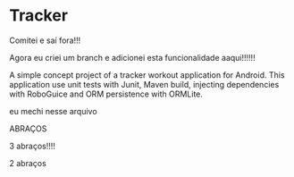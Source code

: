 Tracker
=======

Comitei e saí fora!!!

Agora eu criei um branch e adicionei esta funcionalidade aaqui!!!!!!

A simple concept project of a tracker workout application for Android. This application use unit tests with Junit, Maven build, injecting dependencies with RoboGuice and ORM persistence with ORMLite.

eu mechi nesse arquivo



ABRAÇOS


3 abraços!!!!

2 abraços

